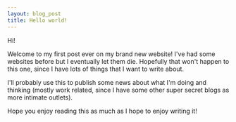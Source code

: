 ```yaml
---
layout: blog_post
title: Hello world!
---
```

Hi!

Welcome to my first post ever on my brand new website!
I've had some websites before but I eventually let them die.
Hopefully that won't happen to this one, since I have lots of things that I want to write about.

I'll probably use this to publish some news about what I'm doing and thinking (mostly work related, since I have some other super secret blogs as more intimate outlets).

Hope you enjoy reading this as much as I hope to enjoy writing it!
